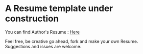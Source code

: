 # A Resume template under construction

You can find Author's Resume : [Here](https://stealth-grid.github.io/resume)

Feel free, be creative go ahead, fork and make your own Resume. Suggestions and issues are welcome.
